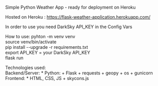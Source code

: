 Simple Python Weather App - ready for deployment on Heroku 

Hosted on Heroku : https://flask-weather-application.herokuapp.com/ 

In order to use you need DarkSky API_KEY in the Config Vars

How to use: 
pyhton -m venv venv \
source venv/bin/activate \
pip install --upgrade -r requirements.txt \
export API_KEY = your DarkSky API_KEY \
flask run 

Technologies used: \
Backend/Server: 
	* Python: 
		+ Flask 
		+ requests 
		+ geopy 
		+ os 
		+ gunicorn 
Frontend: 
	 * HTML, CSS, JS 
	  + skycons.js 
